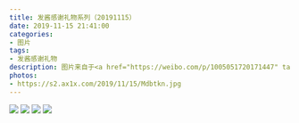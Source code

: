 ```yaml
---
title: 发酱感谢礼物系列（20191115）
date: 2019-11-15 21:41:00
categories:
- 图片
tags:
- 发酱感谢礼物
description: 图片来自于<a href="https://weibo.com/p/1005051720171447" target="_blank">quanmmmmm</a><br/> “duoduoduoduo01雷猴啊，谢谢你的猫咪玩具，这个毛毛球还能换装，清洗很方便～<br/>另外我其实没有在喝中药，我喝的是咖啡和健怡可乐，没想到吧，瞒了你们这么久，让你们吃惊了。所以不必担心我肠子变黑哈……<br/>不过无论是中药西药，任何药物都要遵医嘱，而且要看清副作用。<br/>你说明年回来报喜，是考试相关吗～”
photos: 
- https://s2.ax1x.com/2019/11/15/Mdbtkn.jpg
---
```


![](https://s2.ax1x.com/2019/11/15/Mdb4XD.jpg)
![](https://s2.ax1x.com/2019/11/15/MdbbtI.jpg)
![](https://s2.ax1x.com/2019/11/15/Mdbjc8.jpg)
![](https://s2.ax1x.com/2019/11/15/MdqSBQ.jpg)